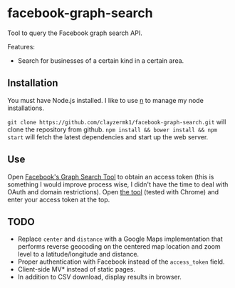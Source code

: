 # facebook-graph-search

Tool to query the Facebook graph search API.

Features:

* Search for businesses of a certain kind in a certain area.

## Installation

You must have Node.js installed. I like to use [n](https://github.com/visionmedia/n) to manage my node installations.

`git clone https://github.com/clayzermk1/facebook-graph-search.git` will clone the repository from github.
`npm install && bower install && npm start` will fetch the latest dependencies and start up the web server.

## Use

Open [Facebook's Graph Search Tool](https://developers.facebook.com/tools/explorer/145634995501895/) to obtain an access token (this is something I would improve process wise, I didn't have the time to deal with OAuth and domain restrictions).
Open [the tool](http://localhost:3000/) (tested with Chrome) and enter your access token at the top.

## TODO

* Replace `center` and `distance` with a Google Maps implementation that performs reverse geocoding on the centered map location and zoom level to a latitude/longitude and distance.
* Proper authentication with Facebook instead of the `access_token` field.
* Client-side MV* instead of static pages.
* In addition to CSV download, display results in browser.
